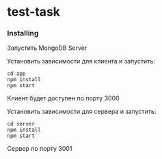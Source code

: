 # test-task
 
### Installing
Запустить MongoDB Server

Установить зависимости для клиента и запустить:
```
cd app
npm install
npm start
```
Клиент будет доступен по порту 3000

Установить зависимости для сервера и запустить:
```
cd server
npm install
npm start
```
Сервер по порту 3001
